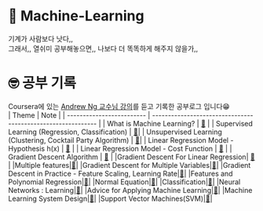 <!-- <p align="center"> 
  이 레포는 Coursera에 있는<br>
 https://www.coursera.org/learn/machine-learning/lecture/ 를 듣고<br>
기록한 공부로그 입니다😁<br> </p> -->

# 👾 Machine-Learning

기계가 사람보다 낫다,,<br>
그래서,, 열쉬미 공부해놓으면,, 나보다 더 똑똑하게 해주지 않을가,,<br>


# 🤓 공부 기록
Coursera에 있는 [Andrew Ng 교수님 강의](https://www.coursera.org/learn/machine-learning/lecture/)를 듣고 기록한 공부로그 입니다😁<br>
| Theme                     | Note                                                         |
| ------------------------- | ------------------------------------------------------------ |
| What is Machine Learning? | [📝](https://velog.io/@mindyeoi/Machine-Learning-What-is-Machine-Learning) |
| Supervised Learning (Regression, Classification) | [📝](https://velog.io/@mindyeoi/Machine-Learning-%EC%A7%80%EB%8F%84%ED%95%99%EC%8A%B5Supervised-Learning-%ED%9A%8C%EA%B7%80%EB%AC%B8%EC%A0%9C-%EB%B6%84%EB%A5%98%EB%AC%B8%EC%A0%9C)|
| Unsupervised Learning (Clustering, Cocktail Party Algorithm) | [📝](https://velog.io/@mindyeoi/Machine-Learning-%EB%B9%84%EC%A7%80%EB%8F%84-%ED%95%99%EC%8A%B5Unsupervised-Learning-%ED%81%B4%EB%9F%AC%EC%8A%A4%ED%84%B0%EB%A7%81-%EC%95%8C%EA%B3%A0%EB%A6%AC%EC%A6%98-%EC%B9%B5%ED%85%8C%EC%9D%BC-%ED%8C%8C%ED%8B%B0-%EC%95%8C%EA%B3%A0%EB%A6%AC%EC%A6%98)|
| Linear Regression Model - Hypothesis h(x) | [📝](https://velog.io/@mindyeoi/Machine-Learning-Linear-Regression) |
| Linear Regression Model - Cost Function | [📝](https://velog.io/@mindyeoi/Machine-Learning-Cost-Function%EA%B3%BC-Linear-Regression) |
| Gradient Descent Algorithm | [📝](https://velog.io/@mindyeoi/Machine-Learning-Gradient-Descent-Algorithm) |
|Gradient Descent For Linear Regression| [📝](https://velog.io/@mindyeoi/Machine-Learning-Gradient-Descent-For-Linear-Regression) |
|Multiple features|[📝](https://velog.io/@mindyeoi/Machine-Learning-Multiple-features)|
|Gradient Descent for Multiple Variables|[📝](https://velog.io/@mindyeoi/Machine-Learning-Gradient-Descent-for-Multiple-Variables)|
|Gradient Descent in Practice - Feature Scaling, Learning Rate|[📝](https://velog.io/@mindyeoi/Machine-Learning-Gradient-Descent-in-Practice-Feature-Scaling-Learning-Rate)|
|Features and Polynomial Regression|[📝](https://velog.io/@mindyeoi/Machine-Learning-Features-and-Polynomial-Regression)|
|Normal Equation|[📝](https://velog.io/@mindyeoi/Machine-Learning-Normal-Equation)|
|Classification|[📝](https://velog.io/@mindyeoi/ML-Classification)|
|Neural Networks : Learning|[📝](https://velog.io/@mindyeoi/ML-Neural-Networks-Learning)|
|Advice for Applying Machine Learning|[📝](https://velog.io/@mindyeoi/ML-Advice-for-Applying-Machine-Learning)|
|Machine Learning System Design|[📝](https://velog.io/@mindyeoi/ML-Machine-Learning-System-Design)|
|Support Vector Machines(SVM)|[📝](https://velog.io/@mindyeoi/ML-Support-Vector-Machines)|
